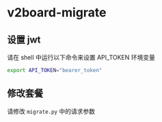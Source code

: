 # v2board-migrate

## 设置 jwt

请在 shell 中运行以下命令来设置 API_TOKEN 环境变量

```bash
export API_TOKEN="bearer_token"
```

## 修改套餐

请修改 `migrate.py` 中的请求参数